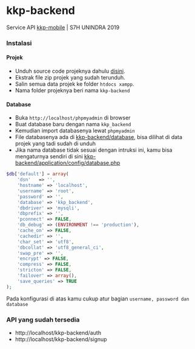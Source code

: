 # kkp-backend
Service API [kkp-mobile](https://github.com/dyazincahya/kkp-mobile) | S7H UNINDRA 2019

### Instalasi

#### Projek
- Unduh source code projeknya dahulu [disini](https://github.com/dyazincahya/kkp-backend/archive/master.zip).
- Ekstrak file zip projek yang sudah terunduh.
- Salin semua data projek ke folder ```htdocs xampp```.
- Nama folder projeknya beri nama ```kkp-backend```

#### Database
- Buka ```http://localhost/phpmyadmin``` di browser
- Buat database baru dengan nama ```kkp_backend```
- Kemudian import databasenya lewat ```phpmyadmin```
- File databasenya ada di [kkp-backend/database](https://github.com/dyazincahya/kkp-backend/tree/master/database), bisa dilihat di data projek yang tadi sudah di unduh
- Jika nama database tidak sesuai dengan intruksi ini, kamu bisa mengaturnya sendiri di sini [kkp-backend/application/config/database.php](https://github.com/dyazincahya/kkp-backend/blob/master/application/config/database.php)

``` php
$db['default'] = array(
	'dsn'	=> '',
	'hostname' => 'localhost',
	'username' => 'root',
	'password' => '',
	'database' => 'kkp_backend',
	'dbdriver' => 'mysqli',
	'dbprefix' => '',
	'pconnect' => FALSE,
	'db_debug' => (ENVIRONMENT !== 'production'),
	'cache_on' => FALSE,
	'cachedir' => '',
	'char_set' => 'utf8',
	'dbcollat' => 'utf8_general_ci',
	'swap_pre' => '',
	'encrypt' => FALSE,
	'compress' => FALSE,
	'stricton' => FALSE,
	'failover' => array(),
	'save_queries' => TRUE
);
```
Pada konfigurasi di atas kamu cukup atur bagian ```username, password dan database```

### API yang sudah tersedia
- http://localhost/kkp-backend/auth
- http://localhost/kkp-backend/signup
